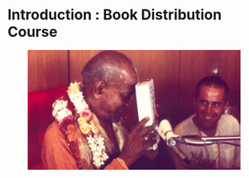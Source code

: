# Introduction : Book Distribution Course

<figure><img src=".gitbook/assets/Prabhupada touches book to forehead_1920x1080.jpg" alt=""><figcaption></figcaption></figure>
